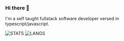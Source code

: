### Hi there 👋

I'm a self taught fullstack software developer versed in typescript/javascript.

![STATS](https://github-readme-stats.vercel.app/api?username=mkvlrn&show_icons=true) ![LANGS](https://github-readme-stats.vercel.app/api/top-langs/?username=mkvlrn&theme=blue-green)

